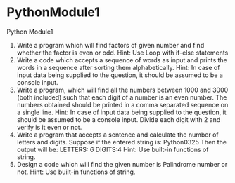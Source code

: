 # PythonModule1
Python Module1

1. Write a program which will find factors of given number and find whether the factor is even or odd.
Hint: Use Loop with if-else statements
2. Write a code which accepts a sequence of words as input and prints the words in a sequence after sorting them alphabetically.
Hint: In case of input data being supplied to the question, it should be assumed to be a console input.
3. Write a program, which will find all the numbers between 1000 and 3000 (both included) such that each digit of a number is an even number. The numbers obtained should be printed in a comma separated sequence on a single line.
Hint: In case of input data being supplied to the question, it should be assumed to be a console input. Divide each digit with 2 and verify is it even or not.
4. Write a program that accepts a sentence and calculate the number of letters and digits.
Suppose if the entered string is: Python0325
Then the output will be:
LETTERS: 6
DIGITS:4
Hint: Use built-in functions of string.
5. Design a code which will find the given number is Palindrome number or not.
Hint: Use built-in functions of string.
